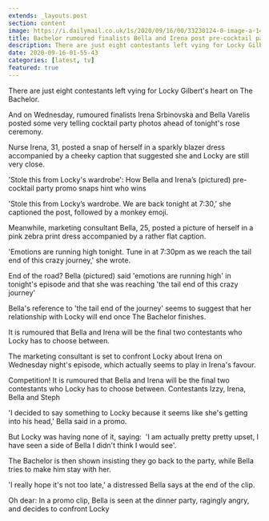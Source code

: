 ```yaml
---
extends: _layouts.post
section: content
image: https://i.dailymail.co.uk/1s/2020/09/16/00/33230124-0-image-a-14_1600211223907.jpg 
title: Bachelor rumoured finalists Bella and Irena post pre-cocktail party promo snaps hint at who wins 
description: There are just eight contestants left vying for Locky Gilberts heart on The Bachelor. 
date: 2020-09-16-01-55-43 
categories: [latest, tv] 
featured: true 
--- 
```

There are just eight contestants left vying for Locky Gilbert's heart on The Bachelor.

And on Wednesday, rumoured finalists Irena Srbinovska and Bella Varelis posted some very telling cocktail party photos ahead of tonight's rose ceremony.

Nurse Irena, 31, posted a snap of herself in a sparkly blazer dress accompanied by a cheeky caption that suggested she and Locky are still very close. 

'Stole this from Locky's wardrobe': How Bella and Irena’s (pictured) pre-cocktail party promo snaps hint who wins

'Stole this from Locky’s wardrobe. We are back tonight at 7:30,' she captioned the post, followed by a monkey emoji. 

Meanwhile, marketing consultant Bella, 25, posted a picture of herself in a pink zebra print dress accompanied by a rather flat caption. 

'Emotions are running high tonight. Tune in at 7:30pm as we reach the tail end of this crazy journey,' she wrote. 

End of the road? Bella (pictured) said 'emotions are running high' in tonight's episode and that she was reaching 'the tail end of this crazy journey'

Bella's reference to 'the tail end of the journey' seems to suggest that her relationship with Locky will end once The Bachelor finishes. 

It is rumoured that Bella and Irena will be the final two contestants who Locky has to choose between. 

The marketing consultant is set to confront Locky about Irena on Wednesday night's episode, which actually seems to play in Irena's favour. 

Competition! It is rumoured that Bella and Irena will be the final two contestants who Locky has to choose between. Contestants Izzy, Irena, Bella and Steph

'I decided to say something to Locky because it seems like she's getting into his head,' Bella said in a promo. 

But Locky was having none of it, saying:  'I am actually pretty pretty upset, I have seen a side of Bella I didn't think I would see'.  

The Bachelor is then shown insisting they go back to the party, while Bella tries to make him stay with her.

'I really hope it's not too late,' a distressed Bella says at the end of the clip. 

Oh dear: In a promo clip, Bella is seen at the dinner party, ragingly angry, and decides to confront Locky

